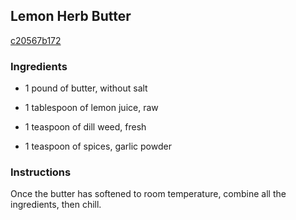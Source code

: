 ## Lemon Herb Butter

[c20567b172](http://www.food.com/recipe/lemon-herb-butter-504623)

### Ingredients

 - 1 pound of butter, without salt

 - 1 tablespoon of lemon juice, raw

 - 1 teaspoon of dill weed, fresh

 - 1 teaspoon of spices, garlic powder

### Instructions

Once the butter has softened to room temperature, combine all the ingredients, then chill.